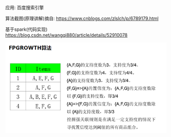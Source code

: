 应用: 百度搜索引擎

算法截图(原理讲解)摘自: https://www.cnblogs.com/zlslch/p/6789179.html

基于spark(代码实现)  https://blog.csdn.net/wangqi880/article/details/52910078

![image-20200721134109368](typoraImage/FPGROWTH算法/image-20200721134109368.png)

